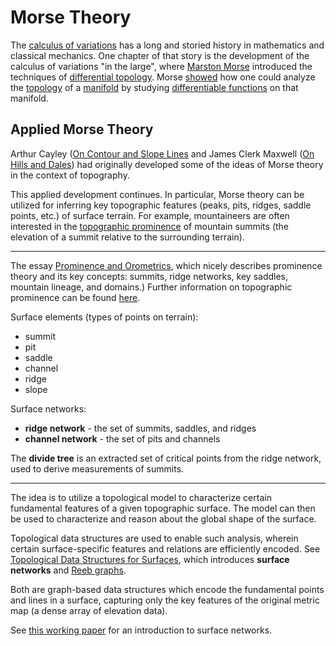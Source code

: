 # Morse Theory

The [calculus of variations](http://en.wikipedia.org/wiki/Calculus_of_variations) has a long and storied history in mathematics and classical mechanics. One chapter of that story is the development of the calculus of variations "in the large", where [Marston Morse](http://en.wikipedia.org/wiki/Marston_Morse) introduced the techniques of [differential topology](http://en.wikipedia.org/wiki/Differential_topology).  Morse [showed](http://en.wikipedia.org/wiki/Morse_theory) how one could analyze the [topology](http://en.wikipedia.org/wiki/Topological_space) of a [manifold](http://en.wikipedia.org/wiki/Manifold) by studying [differentiable functions](http://en.wikipedia.org/wiki/Differentiable_function) on that manifold. 


## Applied Morse Theory

Arthur Cayley ([On Contour and Slope Lines](http://www.maths.ed.ac.uk/~aar/papers/cayleyconslo.pdf) and James Clerk Maxwell ([On Hills and Dales](http://www.maths.ed.ac.uk/~aar/papers/cayleyconslo.pdf)) had originally developed some of the ideas of Morse theory in the context of topography.

This applied development continues.  In particular, Morse theory can be utilized for inferring key topographic features (peaks, pits, ridges, saddle points, etc.) of surface terrain.  For example, mountaineers are often interested in the [topographic prominence](http://en.wikipedia.org/wiki/Topographic_prominence) of mountain summits (the elevation of a summit relative to the surrounding terrain).

---

The essay [Prominence and Orometrics](http://www.peaklist.org/theory/theory.html), which nicely describes prominence theory and its key concepts: summits, ridge networks, key saddles, mountain lineage, and domains.) Further information on topographic prominence can be found [here](http://www.cohp.org/prominence/index.htm).

Surface elements (types of points on terrain):

* summit
* pit
* saddle
* channel
* ridge
* slope

Surface networks:

* **ridge network** - the set of summits, saddles, and ridges 
* **channel network** - the set of pits and channels

The **divide tree** is an extracted set of critical points from the ridge
network, used to derive measurements of summits.

---

The idea is to utilize a topological model to characterize certain fundamental features of a given topographic surface.  The model can then be used to characterize and reason about the global shape of the surface.

Topological data structures are used to enable such analysis, wherein certain surface-specific features and relations are efficiently encoded.  See [Topological Data Structures for Surfaces](http://www.amazon.com/Topological-Data-Structures-Surfaces-Introduction-ebook/dp/B000TB8AK2), which introduces **surface networks** and [Reeb graphs](http://en.wikipedia.org/wiki/Reeb_graph). 

Both are graph-based data structures which encode the fundamental points and lines in a surface, capturing only the key features of the original metric map (a dense array of elevation data).

See [this working paper](http://www.bartlett.ucl.ac.uk/casa/publications/working-paper-43) for an introduction to surface networks.
